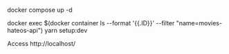 

docker compose up -d

docker exec $(docker container ls --format '{{.ID}}' --filter "name=movies-hateos-api") yarn setup:dev

Access http://localhost/